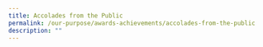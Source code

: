 ```yaml
---
title: Accolades from the Public
permalink: /our-purpose/awards-achievements/accolades-from-the-public
description: ""
---
```

